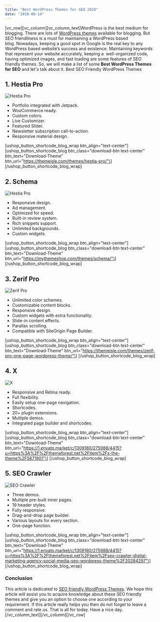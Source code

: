 ```yaml
---
title: "Best WordPress Themes for SEO 2020"
date: "2018-08-14"
---
```


\[vc_row\]\[vc_column\]\[vc_column_text\]WordPress is the best medium for blogging. There are lots of [WordPress themes](https://redq.io/blog/best-vcard-wordpress-themes/) available for blogging. But SEO friendliness is a must for maintaining a WordPress based blog. Nowadays, keeping a good spot in Google is the real key to any WordPress based website’s success and existence. Maintaining keywords that represent your website accurately, keeping a  well-organized code, having optimized images, and fast loading are some features of SEO friendly themes. So, we will make a list of some **Best WordPress Themes for SEO** and let's talk about it. Best SEO Friendly WordPress Themes

## 1\. Hestia Pro

![Hestia Pro](/assets/blog/images/hestiapro.jpg)

- Portfolio integrated with Jetpack.
- WooCommerce ready.
- Custom colors.
- Live Customizer.
- Featured Slider.
- Newsletter subscription call-to-action.
- Responsive material design.

\[ushop_button_shortcode_blog_wrap btn_align="text-center"\] \[ushop_button_shortcode_blog btn_class="download-btn text-center" btn_text="Download-Theme" btn_url="https://themeisle.com/themes/hestia-pro/"\] \[/ushop_button_shortcode_blog_wrap\]

## 2\. Schema

![Hestia Pro](/assets/blog/images/schema.jpg)

- Responsive design.
- Ad management.
- Optimized for speed.
- Built-in review system.
- Rich snippets support.
- Unlimited backgrounds.
- Custom widgets.

\[ushop_button_shortcode_blog_wrap btn_align="text-center"\] \[ushop_button_shortcode_blog btn_class="download-btn text-center" btn_text="Download-Theme" btn_url="https://mythemeshop.com/themes/schema/"\] \[/ushop_button_shortcode_blog_wrap\]

## 3\. Zerif Pro

![Zerif Pro](/assets/blog/images/zerifpro-1.jpg)

- Unlimited color schemes.
- Customizable content blocks.
- Responsive design.
- Custom widgets with extra functionality.
- Slide-in content effects.
- Parallax scrolling.
- Compatible with SiteOrigin Page Builder.

\[ushop_button_shortcode_blog_wrap btn_align="text-center"\] \[ushop_button_shortcode_blog btn_class="download-btn text-center" btn_text="Download-Theme" btn_url="https://themeisle.com/themes/zerif-pro-one-page-wordpress-theme/"\] \[/ushop_button_shortcode_blog_wrap\]

## 4\. X

![X](/assets/blog/images/x.jpg)

- Responsive and Retina ready.
- Full flexibility.
- Easily setup one-page navigation.
- Shortcodes.
- 20+ plugin extensions.
- Multiple demos.
- Integrated page builder and shortcodes.

\[ushop_button_shortcode_blog_wrap btn_align="text-center"\] \[ushop_button_shortcode_blog btn_class="download-btn text-center" btn_text="Download-Theme" btn_url="https://1.envato.market/c/1309180/275988/4415?u=https%3A%2F%2Fthemeforest.net%2Fitem%2Fx-the-theme%2F5871901"\] \[/ushop_button_shortcode_blog_wrap\]

## 5\. SEO Crawler

![SEO Crawler](/assets/blog/images/seocrawler.jpg)

- Three demos.
- Multiple pre-built inner pages.
- 19 header styles.
- Fully responsive.
- Drag-and-drop page builder.
- Various layouts for every section.
- One-page function.

\[ushop_button_shortcode_blog_wrap btn_align="text-center"\] \[ushop_button_shortcode_blog btn_class="download-btn text-center" btn_text="Download-Theme" btn_url="https://1.envato.market/c/1309180/275988/4415?u=https%3A%2F%2Fthemeforest.net%2Fitem%2Fseo-crawler-digital-marketing-agency-social-media-seo-wordpress-theme%2F20284297"\] \[/ushop_button_shortcode_blog_wrap\]

### Conclusion

This article is dedicated to [SEO friendly WordPress Themes](https://redq.io/blog/best-seo-friendly-wordpress-themes/). We hope this article will assist you to acquire knowledge about these SEO friendly themes and give you an option to choose one according to your requirement. If this article really helps you then do not forget to leave a comment and rate us. That is all for today. Have a nice day.\[/vc_column_text\]\[/vc_column\]\[/vc_row\]
